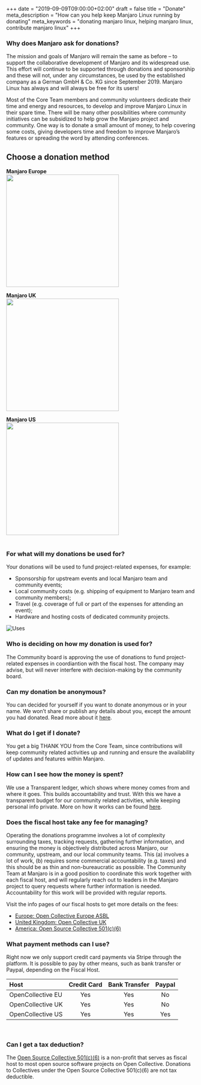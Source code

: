 +++
date = "2019-09-09T09:00:00+02:00"
draft = false
title = "Donate"
meta_description = "How can you help keep Manjaro Linux running by donating"
meta_keywords = "donating manjaro linux, helping manjaro linux, contribute manjaro linux"
+++

### Why does Manjaro ask for donations?

The mission and goals of Manjaro will remain the same as before – to support the collaborative development of Manjaro and its widespread use. This effort will continue to be supported through donations and sponsorship and these will not, under any circumstances, be used by the established company as a German GmbH & Co. KG since September 2019. Manjaro Linux has always and will always be free for its users!

Most of the Core Team members and community volunteers dedicate their time and energy and resources, to develop and improve Manjaro Linux in their spare time. There will be many other possibilities where community initiatives can be subsidized to help grow the Manjaro project and community. One way is to donate a small amount of money, to help covering some costs, giving developers time and freedom to improve Manjaro’s features or spreading the word by attending conferences.

## Choose a donation method

   **Manjaro Europe**  
   <a href="https://opencollective.com/manjaro/donate" target="_blank"><img src="https://opencollective.com/manjaro/donate/button@2x.png?color=blue" width=300 /></a>  

   **Manjaro UK**  
   <a href="https://opencollective.com/manjaro-uk/donate" target="_blank"><img src="https://opencollective.com/manjaro-uk/donate/button@2x.png?color=white" width=300 /></a>  

   **Manjaro US**  
   <a href="https://opencollective.com/manjaro-us/donate" target="_blank"><img src="https://opencollective.com/manjaro-us/donate/button@2x.png?color=blue" width=300 /></a>  
</br>

### For what will my donations be used for?

Your donations will be used to fund project-related expenses, for example:

- Sponsorship for upstream events and local Manjaro team and community events;
- Local community costs (e.g. shipping of equipment to Manjaro team and community members);
- Travel (e.g. coverage of full or part of the expenses for attending an event);
- Hardware and hosting costs of dedicated community projects.

![Uses](/img/donation/uses.png#center)

### Who is deciding on how my donation is used for?

The Community board is approving the use of donations to fund project-related expenses in coordiantion with the fiscal host. The company may advise, but will never interfere with decision-making by the community board.

### Can my donation be anonymous?

You can decided for yourself if you want to donate anonymous or in your name. We won’t share or publish any details about you, except the amount you had donated. Read more about it [here](https://docs.opencollective.com/help/product/user-profile#using-open-collective-anonymously).

### What do I get if I donate?

You get a big THANK YOU from the Core Team, since contributions will keep community related activities up and running and ensure the availability of updates and features within Manjaro.

### How can I see how the money is spent?

We use a Transparent ledger, which shows where money comes from and where it goes. This builds accountability and trust. With this we have a transparent budget for our community related activities, while keeping personal info private. More on how it works can be found [here](https://opencollective.com/how-it-works).

### Does the fiscal host take any fee for managing?

Operating the donations programme involves a lot of complexity surrounding taxes, tracking requests, gathering further information, and ensuring the money is objectively distributed across Manjaro, our community, upstream, and our local community teams. This (a) involves a lot of work, (b) requires some commercial accountability (e.g. taxes) and this should be as thin and non-bureaucratic as possible. The Community Team at Manjaro is in a good position to coordinate this work together with each fiscal host, and will regularly reach out to leaders in the Manjaro project to query requests where further information is needed. Accountability for this work will be provided with regular reports.

Visit the info pages of our fiscal hosts to get more details on the fees:

- [Europe: Open Collective Europe ASBL](https://opencollective.com/europe)
- [United Kingdom: Open Collective UK](https://opencollective.com/uk)
- [America: Open Source Collective 501(c)(6)](https://opencollective.com/opensource)

### What payment methods can I use?

Right now we only support credit card payments via Stripe through the platform. It is possible to pay by other means, such as bank transfer or Paypal, depending on the Fiscal Host.

|Host|Credit Card|Bank Transfer|Paypal|
|:---|:---:|:---:|:---:|
OpenCollective EU|Yes|Yes|No|
OpenCollective UK|Yes|Yes|No|
OpenCollective US|Yes|Yes|Yes|
</br>

### Can I get a tax deduction?

The [Open Source Collective 501(c)(6)](https://opencollective.com/opensource) is a non-profit that serves as fiscal host to most open source software projects on Open Collective. Donations to Collectives under the Open Source Collective 501(c)(6) are not tax deductible.

